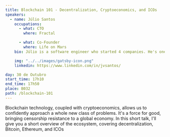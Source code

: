```yaml
---
title: Blockchain 101 - Decentralization, Cryptoeconomics, and ICOs
speakers:
  - name: Júlio Santos
    occupations:
      - what: CTO
        where: Fractal

      - what: Co-Founder
        where: Life on Mars
    bio: Júlio is a software engineer who started 4 companies. He's one of the founders of Life on Mars, a Porto-based software team with sky-high standards and aspirations. He's also the CTO of Fractal, a Berlin-based blockchain tech company. To this day, he has no idea what he's doing, but somehow keeps merrily chugging along in blissful oblivion.

    img: "../../images/gatsby-icon.png"
    linkedin: https://www.linkedin.com/in/jvsantos/

day: 30 de Outubro
start_time: 17h10
end_time: 17h50
place: B032
path: /blockchain-101
---
```


Blockchain technology, coupled with cryptoeconomics, allows us to confidently approach a whole new class of problems. It's a force for good, bringing censorship resistance to a global economy. In this short talk, I'll give you a short overview of the ecosystem, covering decentralization, Bitcoin, Ethereum, and ICOs
